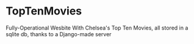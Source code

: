 # TopTenMovies
 Fully-Operational Wesbite With Chelsea's Top Ten Movies, all stored in a sqlite db, thanks to a Django-made server
